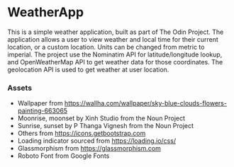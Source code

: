 # WeatherApp

This is a simple weather application, built as part of The Odin Project. The application allows a user to view weather and local time for their current location, or a custom location. Units can be changed from metric to imperial. The project use the Nominatim API for latitude/longitude lookup, and OpenWeatherMap API to get weather data for those coordinates. The geolocation API is used to get weather at user location.

### Assets

- Wallpaper from https://wallha.com/wallpaper/sky-blue-clouds-flowers-painting-663065
- Moonrise, moonset by Xinh Studio from the Noun Project
- Sunrise, sunset by P Thanga Vignesh from the Noun Project
- Others from https://icons.getbootstrap.com
- Loading indicator sourced from https://loading.io/css/
- Glassmorphism from https://glassmorphism.com
- Roboto Font from Google Fonts

